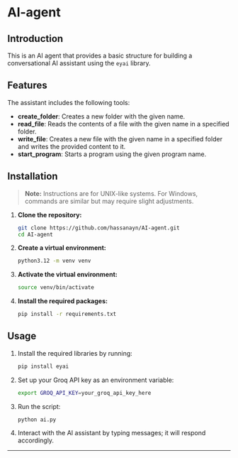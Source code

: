 # AI-agent

## Introduction

This is an AI agent that provides a basic structure for building a conversational AI assistant using the `eyai` library.

## Features

The assistant includes the following tools:
- **create_folder**: Creates a new folder with the given name.
- **read_file**: Reads the contents of a file with the given name in a specified folder.
- **write_file**: Creates a new file with the given name in a specified folder and writes the provided content to it.
- **start_program**: Starts a program using the given program name.

## Installation

> **Note:** Instructions are for UNIX-like systems. For Windows, commands are similar but may require slight adjustments.

1. **Clone the repository:**
   ```bash
   git clone https://github.com/hassanayn/AI-agent.git
   cd AI-agent
   ```

2. **Create a virtual environment:**
   ```bash
   python3.12 -m venv venv
   ```

3. **Activate the virtual environment:**
   ```bash
   source venv/bin/activate
   ```

4. **Install the required packages:**
   ```bash
   pip install -r requirements.txt
   ```

## Usage

1. Install the required libraries by running:
   ```bash
   pip install eyai
   ```
2. Set up your Groq API key as an environment variable:
   ```bash
   export GROQ_API_KEY=your_groq_api_key_here
   ```
3. Run the script:
   ```bash
   python ai.py
   ```
4. Interact with the AI assistant by typing messages; it will respond accordingly.

---
